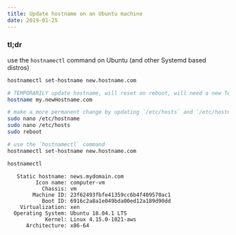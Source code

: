 ```yaml
---
title: Update hostname on an Ubuntu machine
date: 2019-01-25
---
```


### tl;dr

use the `hostnamectl` command on Ubuntu (and other Systemd based distros)

```bash
hostnamectl set-hostname new.hostname.com
```

```bash
# TEMPORARILY update hostname, will reset on reboot, will need a new Terminal to see the change
hostname my.newHostname.com
```

```bash
# make a more permanent change by updating `/etc/hosts` and `/etc/hostname` files
sudo nano /etc/hostname
sudo nano /etc/hosts
sudo reboot
```

```bash
# use the `hostnamectl` command
hostnamectl set-hostname new.hostname.com
```

```bash
hostnamectl
```

```
   Static hostname: news.mydomain.com
         Icon name: computer-vm
           Chassis: vm
        Machine ID: 23f62493fbfe41359cc6b4f409570ac1
           Boot ID: 6916c2a8a1e049bda00ed12a189d90dd
    Virtualization: xen
  Operating System: Ubuntu 18.04.1 LTS
            Kernel: Linux 4.15.0-1021-aws
      Architecture: x86-64
```